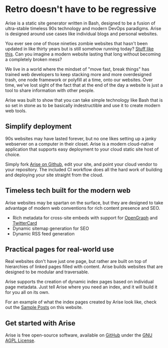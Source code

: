 <!-- BEGIN ARISE ------------------------------
Title:: "Arise: Timeless tech to build your modern website"

Author:: "Spectra Secure"
Description:: "Arise is the most polished cloud-native static site generator written in Bash."
Language:: "en"
Thumbnail:: "arise-icon.png"
Published Date:: "2022-09-17"
Modified Date:: "2022-09-17"

content_header:: "false"
rss_hide:: "true"
---- END ARISE \\ DO NOT MODIFY THIS LINE ---->

# Retro doesn't have to be regressive

Arise is a static site generator written in Bash, designed to be a fusion of ultra-stable timeless 90s technology and modern DevOps paradigms. Arise is designed around use cases like individual blogs and personal websites.

You ever see one of those nineties zombie websites that hasn't been updated in like thirty years but is still somehow running today? [Stuff like this](http://home.mcom.com/home/welcome.html). Can you imagine a modern website lasting that long without becoming a completely broken mess?

We live in a world where the mindset of "move fast, break things" has trained web developers to keep stacking more and more overdesigned trash, one node framework or polyfill at a time, onto our websites. Over time, we've lost sight of the fact that at the end of the day a website is just a tool to share information with other people.

Arise was built to show that you can take simple technology like Bash that is so set in stone as to be basically indestructible and use it to create modern web tools.

## Simplify deployment

90s websites may have lasted forever, but no one likes setting up a janky webserver on a computer in their closet. Arise is a modern cloud-native application that supports easy deployment to your cloud static site host of choice.

Simply fork [Arise on Github](https://github.com/spectrasecure/arise), edit your site, and point your cloud vendor to your repository. The included CI workflow does all the hard work of building and deploying your site straight from the cloud.

## Timeless tech built for the modern web

Arise websites may be spartan on the surface, but they are designed to take advantage of modern web conventions for rich content presence and SEO.

- Rich metadata for cross-site embeds with support for [OpenGraph](https://ogp.me/) and [TwitterCard](https://developer.twitter.com/en/docs/twitter-for-websites/cards/overview/abouts-cards)
- Dynamic sitemap generation for SEO
- Dynamic RSS feed generation

## Practical pages for real-world use

Real websites don't have just one page, but rather are built on top of hierarchies of linked pages filled with content. Arise builds websites that are designed to be modular and traversable.

Arise supports the creation of dynamic index pages based on individual page metadata. Just tell Arise where you need an index, and it will build it for you all on its own.

For an example of what the index pages created by Arise look like, check out the [Sample Posts](posts) on this website.

## Get started with Arise

Arise is free open-source software, available on [GitHub](https://github.com/spectrasecure/arise) under the [GNU AGPL License](https://www.gnu.org/licenses/agpl-3.0.en.html).
